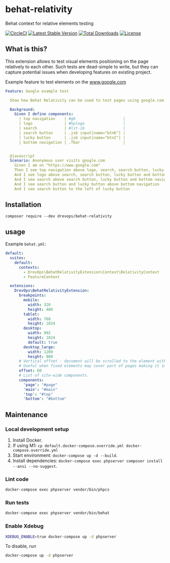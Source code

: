 # behat-relativity
Behat context for relative elements testing

[![CircleCI](https://circleci.com/gh/drevops/behat-relativity.svg?style=shield)](https://circleci.com/gh/drevops/behat-relativity)
[![Latest Stable Version](https://poser.pugx.org/drevops/behat-relativity/v/stable)](https://packagist.org/packages/drevops/behat-relativity)
[![Total Downloads](https://poser.pugx.org/drevops/behat-relativity/downloads)](https://packagist.org/packages/drevops/behat-relativity)
[![License](https://poser.pugx.org/drevops/behat-relativity/license)](https://packagist.org/packages/drevops/behat-relativity)

## What is this?
This extension allows to test visual elements positioning on the page relatively to each other. Such tests are dead-simple to write, but they can capture potential issues when developing features on existing project.

Example feature to test elements on the www.google.com
```yaml
Feature: Google example test

  Show how Behat Relativity can be used to test pages using google.com as an example.

  Background:
    Given I define components:
      | top navigation    | #gb                     |
      | logo              | #hplogo                 |
      | search            | #lst-ib                 |
      | search button     | .jsb input[name="btnK"] |
      | lucky button      | .jsb input[name="btnI"] |
      | bottom navigation | .fbar                   |


  @javascript
  Scenario: Anonymous user visits google.com
    Given I am on "https://www.google.com"
    Then I see top navigation above logo, search, search button, lucky button and bottom navigation
    And I see logo above search, search button, lucky button and bottom navigation
    And I see search above search button, lucky button and bottom navigation
    And I see search button and lucky button above bottom navigation
    And I see search button to the left of lucky button
```

## Installation
`composer require --dev drevops/behat-relativity`

## usage
Example `behat.yml`:
```yaml
default:
  suites:
    default:
      contexts:
        - DrevOps\BehatRelativityExtension\Context\RelativityContext
        - FeatureContext

  extensions:
    DrevOps\BehatRelativityExtension:
      breakpoints:
        mobile:
          width: 320
          height: 480
        tablet:
          width: 768
          height: 1024
        desktop:
          width: 992
          height: 1024
          default: true
        desktop_large:
          width: 1200
          height: 900
      # Vertical offset - document will be scrolled to the element with this offset.
      # Useful when fixed elements may cover part of pages making it impossible to click on components.
      offset: 60
      # List of site-wide components.
      components:
        'page': "#page"
        'main': "#main"
        'top': "#top"
        'bottom': "#bottom"
```

## Maintenance

### Local development setup

1. Install Docker.
2. If using M1: `cp default.docker-compose.override.yml docker-compose.override.yml`
3. Start environment: `docker-compose up -d --build`.
4. Install dependencies: `docker-compose exec phpserver composer install --ansi --no-suggest`.

### Lint code

```bash
docker-compose exec phpserver vendor/bin/phpcs
```

### Run tests

```bash
docker-compose exec phpserver vendor/bin/behat
```

### Enable Xdebug

```bash
XDEBUG_ENABLE=true docker-compose up -d phpserver
```

To disable, run

```bash
docker-compose up -d phpserver
```
